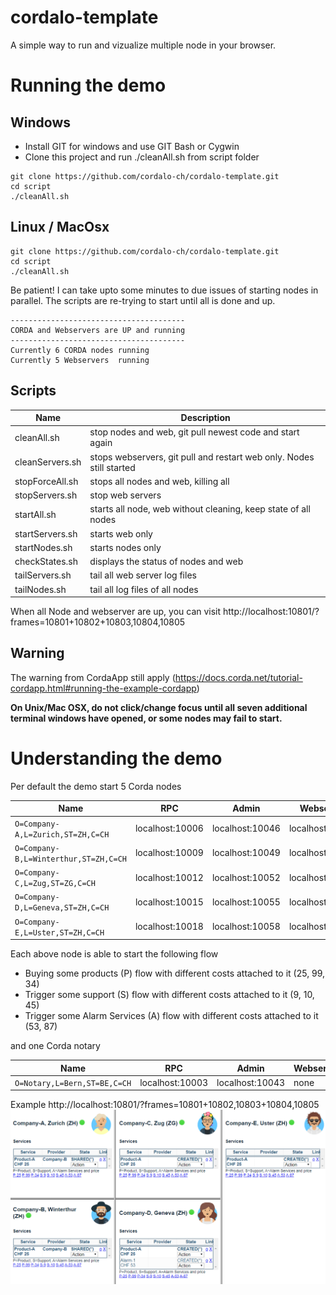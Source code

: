 # cordalo-template

A simple way to run and vizualize multiple node in your browser.

# Running the demo

## Windows 

* Install GIT for windows and use GIT Bash or Cygwin
* Clone this project and run ./cleanAll.sh from script folder
```
git clone https://github.com/cordalo-ch/cordalo-template.git
cd script
./cleanAll.sh
```

## Linux / MacOsx
```
git clone https://github.com/cordalo-ch/cordalo-template.git
cd script
./cleanAll.sh
```

Be patient! I can take upto some minutes to due issues of starting nodes in parallel. The scripts are re-trying to start until all is done and up.

```
---------------------------------------
CORDA and Webservers are UP and running
---------------------------------------
Currently 6 CORDA nodes running
Currently 5 Webservers  running
```

## Scripts
| Name | Description |
| ------------- | ------------- |
| cleanAll.sh  | stop nodes and web, git pull newest code and start again |
| cleanServers.sh  | stops webservers, git pull and restart web only. Nodes still started |
| stopForceAll.sh  | stops all nodes and web, killing all |
| stopServers.sh  | stop web servers |
| startAll.sh  | starts all node, web without cleaning, keep state of all nodes |
| startServers.sh  | starts web only |
| startNodes.sh  | starts nodes only |
| checkStates.sh | displays the status of nodes and web |
| tailServers.sh | tail all web server log files |
| tailNodes.sh | tail all log files of all nodes |


When all Node and webserver are up, 
you can visit http://localhost:10801/?frames=10801+10802+10803,10804,10805

## Warning
The warning from CordaApp still apply (https://docs.corda.net/tutorial-cordapp.html#running-the-example-cordapp)

**On Unix/Mac OSX, do not click/change focus until all seven additional terminal windows have opened, or some nodes may fail to start.**

# Understanding the demo

Per default the demo start 5 Corda nodes

| Name | RPC | Admin | Webserver |
| ------------- | ------------- | ------------- | ------------- | 
| `O=Company-A,L=Zurich,ST=ZH,C=CH`  | localhost:10006 | localhost:10046 | localhost:10801
| `O=Company-B,L=Winterthur,ST=ZH,C=CH`  | localhost:10009 | localhost:10049 | localhost:10802
| `O=Company-C,L=Zug,ST=ZG,C=CH`  | localhost:10012 | localhost:10052 | localhost:10803
| `O=Company-D,L=Geneva,ST=ZH,C=CH`  | localhost:10015 | localhost:10055 | localhost:10804
| `O=Company-E,L=Uster,ST=ZH,C=CH`  | localhost:10018 | localhost:10058 | localhost:10805

Each above node is able to start the following flow
* Buying some products (P) flow with different costs attached to it (25, 99, 34)
* Trigger some support (S) flow  with different costs attached to it (9, 10, 45)
* Trigger some Alarm Services (A) flow  with different costs attached to it (53, 87)

and one Corda notary

| Name | RPC | Admin | Webserver |
| ------------- | ------------- | ------------- | ------------- | 
| `O=Notary,L=Bern,ST=BE,C=CH`  | localhost:10003 | localhost:10043 | none

Example http://localhost:10801/?frames=10801+10802,10803+10804,10805
 ![foo bar](documentation/img/gui.png  "GUI"   )
 

